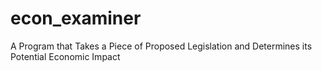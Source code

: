 # econ_examiner
A Program that Takes a Piece of Proposed Legislation and Determines its Potential Economic Impact
